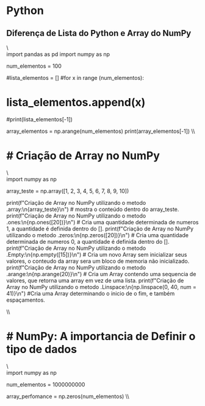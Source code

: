 # Python

## Diferença de Lista do Python e Array do NumPy

\\\
import pandas as pd
import numpy as np

num_elementos = 100

#lista_elementos = []
#for x in range (num_elementos):
#    lista_elementos.append(x)
#print(lista_elementos[-1])

array_elementos = np.arange(num_elementos)
print(array_elementos[-1])
\\\

# # Criação de Array no NumPy
\\\
import numpy as np

array_teste = np.array([1, 2, 3, 4, 5, 6, 7, 8, 9, 10])

print(f"Criação de Array no NumPy utilizando o metodo .array:\n{array_teste}\n") # mostra o conteúdo dentro do array_teste.
print(f"Criação de Array no NumPy utilizando o metodo .ones:\n{np.ones([20])}\n") # Cria uma quantidade determinada de numeros 1, a quantidade é definida dentro do [].
print(f"Criação de Array no NumPy utilizando o metodo .zeros:\n{np.zeros([20])}\n") # Cria uma quantidade determinada de numeros 0, a quantidade é definida dentro do [].
print(f"Criação de Array no NumPy utilizando o metodo .Empty:\n{np.empty([15])}\n") # Cria um novo Array sem inicializar seus valores, o conteudo da array sera um bloco de memoria não inicializado.
print(f"Criação de Array no NumPy utilizando o metodo .arange:\n{np.arange(20)}\n") # Cria um Array contendo uma sequencia de valores, que retorna uma array em vez de uma lista.
print(f"Criação de Array no NumPy utilizando o metodo .Linspace:\n{np.linspace(0, 40, num = 41)}\n") #Cria uma Array determinando o inicio de o fim, e também espaçamentos.

\\\

# # NumPy: A importancia de Definir o tipo de dados
\\\
import numpy as np

num_elementos = 1000000000

array_perfomance = np.zeros(num_elementos)
\\\
